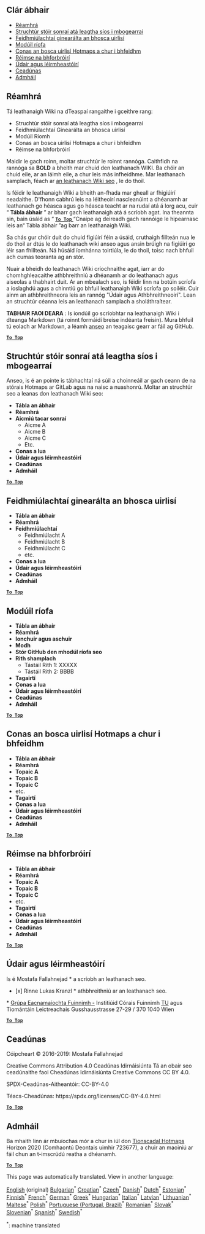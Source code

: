 <h2> Clár ábhair </h2><ul><li> <a href="#Introduction">Réamhrá</a> </li><li> <a href="#Hotmaps-data-set-repository-structure">Struchtúr stóir sonraí atá leagtha síos i mbogearraí</a> </li><li> <a href="#General-functionalities-of-the-toolbox">Feidhmiúlachtaí ginearálta an bhosca uirlisí</a> </li><li> <a href="#Calculation-modules">Modúil ríofa</a> </li><li> <a href="#How-to-apply-the-Hotmaps-toolbox">Conas an bosca uirlisí Hotmaps a chur i bhfeidhm</a> </li><li> <a href="#Developers-area">Réimse na bhforbróirí</a> </li><li> <a href="#authors-and-reviewers">Údair agus léirmheastóirí</a> </li><li> <a href="#license">Ceadúnas</a> </li><li> <a href="#acknowledgement">Admháil</a> </li></ul><h2> Réamhrá </h2><p> Tá leathanaigh Wiki na dTeaspaí rangaithe i gceithre rang: </p><ul><li> Struchtúr stóir sonraí atá leagtha síos i mbogearraí </li><li> Feidhmiúlachtaí Ginearálta an bhosca uirlisí </li><li> Modúil Ríomh </li><li> Conas an bosca uirlisí Hotmaps a chur i bhfeidhm </li><li> Réimse na bhforbróirí </li></ul><p> Maidir le gach roinn, moltar struchtúr le roinnt rannóga. Caithfidh na rannóga sa <strong>BOLD</strong> a bheith mar chuid den leathanach WIKI. Ba chóir an chuid eile, ar an láimh eile, a chur leis más infheidhme. Mar leathanach samplach, féach ar <a href="https://github.com/HotMaps/hotmaps_wiki/wiki/CM-District-heating-potential-user-defined-thresholds">an leathanach Wiki seo</a> , le do thoil. </p><p> Is féidir le leathanaigh Wiki a bheith an-fhada mar gheall ar fhigiúirí neadaithe. D&#39;fhonn cabhrú leis na léitheoirí nascleanúint a dhéanamh ar leathanach go héasca agus go héasca teacht ar na rudaí atá á lorg acu, cuir “ <strong>Tábla ábhair</strong> ” ar bharr gach leathanaigh atá á scríobh agat. Ina theannta sin, bain úsáid as “ <ins> <code><strong><a href="#table-of-contents">To Top</a></strong></code> </ins> “Cnaipe ag deireadh gach rannóige le hipearnasc leis an“ Tábla ábhair ”ag barr an leathanaigh Wiki. </p><p> Sa chás gur chóir duit do chuid figiúirí féin a úsáid, cruthaigh fillteán nua le do thoil ar dtús le do leathanach wiki anseo agus ansin brúigh na figiúirí go léir san fhillteán. Ná húsáid íomhánna toirtiúla, le do thoil, toisc nach bhfuil ach cumas teoranta ag an stór. </p><p> Nuair a bheidh do leathanach Wiki críochnaithe agat, iarr ar do chomhghleacaithe athbhreithniú a dhéanamh ar do leathanach agus aiseolas a thabhairt duit. Ar an mbealach seo, is féidir linn na botúin scríofa a íoslaghdú agus a chinntiú go bhfuil leathanaigh Wiki scríofa go soiléir. Cuir ainm an athbhreithneora leis an rannóg &quot;Údair agus Athbhreithneoirí&quot;. Lean an struchtúr céanna leis an leathanach samplach a sholáthraítear. </p><p> <strong>TABHAIR FAOI DEARA</strong> : Is iondúil go scríobhtar na leathanaigh Wiki i dteanga Markdown (tá roinnt formáidí breise indéanta freisin). Mura bhfuil tú eolach ar Markdown, a léamh <a href="https://guides.github.com/features/mastering-markdown/">anseo</a> an teagaisc gearr ar fáil ag GitHub. </p><p><ins> <code><strong><a href="#table-of-contents">To Top</a></strong></code> </ins> </p><h2> Struchtúr stóir sonraí atá leagtha síos i mbogearraí </h2><p> Anseo, is é an pointe is tábhachtaí ná súil a choinneáil ar gach ceann de na stórais Hotmaps ar GitLab agus na naisc a nuashonrú. Moltar an struchtúr seo a leanas don leathanach Wiki seo: </p><ul><li> <strong>Tábla an ábhair</strong> </li><li> <strong>Réamhrá</strong> </li><li> <strong>Aicmiú tacar sonraí</strong> <ul><li> Aicme A </li><li> Aicme B </li><li> Aicme C </li><li> Etc. </li></ul></li><li> <strong>Conas a lua</strong> </li><li> <strong>Údair agus léirmheastóirí</strong> </li><li> <strong>Ceadúnas</strong> </li><li> <strong>Admháil</strong> </li></ul><p><ins> <code><strong><a href="#table-of-contents">To Top</a></strong></code> </ins> </p><h2> Feidhmiúlachtaí ginearálta an bhosca uirlisí </h2><ul><li> <strong>Tábla an ábhair</strong> </li><li> <strong>Réamhrá</strong> </li><li> <strong>Feidhmiúlachtaí</strong> <ul><li> Feidhmiúlacht A </li><li> Feidhmiúlacht B </li><li> Feidhmiúlacht C </li><li> etc. </li></ul></li><li> <strong>Conas a lua</strong> </li><li> <strong>Údair agus léirmheastóirí</strong> </li><li> <strong>Ceadúnas</strong> </li><li> <strong>Admháil</strong> </li></ul><p><ins> <code><strong><a href="#table-of-contents">To Top</a></strong></code> </ins> </p><h2> Modúil ríofa </h2><ul><li> <strong>Tábla an ábhair</strong> </li><li> <strong>Réamhrá</strong> </li><li> <strong>Ionchuir agus aschuir</strong> </li><li> <strong>Modh</strong> </li><li> <strong>Stór GitHub den mhodúl ríofa seo</strong> </li><li> <strong>Rith shamplach</strong> <ul><li> Tástáil Rith 1: XXXXX </li><li> Tástáil Rith 2: BBBB </li></ul></li><li> <strong>Tagairtí</strong> </li><li> <strong>Conas a lua</strong> </li><li> <strong>Údair agus léirmheastóirí</strong> </li><li> <strong>Ceadúnas</strong> </li><li> <strong>Admháil</strong> </li></ul><p><ins> <code><strong><a href="#table-of-contents">To Top</a></strong></code> </ins> </p><h2> Conas an bosca uirlisí Hotmaps a chur i bhfeidhm </h2><ul><li> <strong>Tábla an ábhair</strong> </li><li> <strong>Réamhrá</strong> </li><li> <strong>Topaic A</strong> </li><li> <strong>Topaic B</strong> </li><li> <strong>Topaic C</strong> </li><li> etc. </li><li> <strong>Tagairtí</strong> </li><li> <strong>Conas a lua</strong> </li><li> <strong>Údair agus léirmheastóirí</strong> </li><li> <strong>Ceadúnas</strong> </li><li> <strong>Admháil</strong> </li></ul><p><ins> <code><strong><a href="#table-of-contents">To Top</a></strong></code> </ins> </p><h2> Réimse na bhforbróirí </h2><ul><li> <strong>Tábla an ábhair</strong> </li><li> <strong>Réamhrá</strong> </li><li> <strong>Topaic A</strong> </li><li> <strong>Topaic B</strong> </li><li> <strong>Topaic C</strong> </li><li> etc. </li><li> <strong>Tagairtí</strong> </li><li> <strong>Conas a lua</strong> </li><li> <strong>Údair agus léirmheastóirí</strong> </li><li> <strong>Ceadúnas</strong> </li><li> <strong>Admháil</strong> </li></ul><p><ins> <code><strong><a href="#table-of-contents">To Top</a></strong></code> </ins> </p><h2> Údair agus léirmheastóirí </h2><p> Is é Mostafa Fallahnejad * a scríobh an leathanach seo. </p><ul><li> [x] Rinne Lukas Kranzl * athbhreithniú ar an leathanach seo. </li></ul><p> * <a href="https://eeg.tuwien.ac.at/">Grúpa Eacnamaíochta Fuinnimh -</a> Institiúid Córais Fuinnimh <a href="https://eeg.tuwien.ac.at/">TU</a> agus Tiomántáin Leictreachais Gusshausstrasse 27-29 / 370 1040 Wien </p><p><ins> <code><strong><a href="#table-of-contents">To Top</a></strong></code> </ins> </p><h2> Ceadúnas </h2><p> Cóipcheart © 2016-2019: Mostafa Fallahnejad </p><p> Creative Commons Attribution 4.0 Ceadúnas Idirnáisiúnta Tá an obair seo ceadúnaithe faoi Cheadúnas Idirnáisiúnta Creative Commons CC BY 4.0. </p><p> SPDX-Ceadúnas-Aitheantóir: CC-BY-4.0 </p><p> Téacs-Cheadúnas: https://spdx.org/licenses/CC-BY-4.0.html </p><p><ins> <code><strong><a href="#table-of-contents">To Top</a></strong></code> </ins> </p><h2> Admháil </h2><p> Ba mhaith linn ár mbuíochas mór a chur in iúl don <a href="https://www.hotmaps-project.eu">Tionscadal Hotmaps</a> Horizon 2020 (Comhaontú Deontais uimhir 723677), a chuir an maoiniú ar fáil chun an t-imscrúdú reatha a dhéanamh. </p><p><ins> <code><strong><a href="#table-of-contents">To Top</a></strong></code> </ins> </p>

This page was automatically translated. View in another language:

[English](../en/Guidelines-for-writing-a-Hotmaps-Wiki-page.md) (original) [Bulgarian](../bg/Guidelines-for-writing-a-Hotmaps-Wiki-page.md)<sup>\*</sup> [Croatian](../hr/Guidelines-for-writing-a-Hotmaps-Wiki-page.md)<sup>\*</sup> [Czech](../cs/Guidelines-for-writing-a-Hotmaps-Wiki-page.md)<sup>\*</sup> [Danish](../da/Guidelines-for-writing-a-Hotmaps-Wiki-page.md)<sup>\*</sup> [Dutch](../nl/Guidelines-for-writing-a-Hotmaps-Wiki-page.md)<sup>\*</sup> [Estonian](../et/Guidelines-for-writing-a-Hotmaps-Wiki-page.md)<sup>\*</sup> [Finnish](../fi/Guidelines-for-writing-a-Hotmaps-Wiki-page.md)<sup>\*</sup> [French](../fr/Guidelines-for-writing-a-Hotmaps-Wiki-page.md)<sup>\*</sup> [German](../de/Guidelines-for-writing-a-Hotmaps-Wiki-page.md)<sup>\*</sup> [Greek](../el/Guidelines-for-writing-a-Hotmaps-Wiki-page.md)<sup>\*</sup> [Hungarian](../hu/Guidelines-for-writing-a-Hotmaps-Wiki-page.md)<sup>\*</sup>  [Italian](../it/Guidelines-for-writing-a-Hotmaps-Wiki-page.md)<sup>\*</sup> [Latvian](../lv/Guidelines-for-writing-a-Hotmaps-Wiki-page.md)<sup>\*</sup> [Lithuanian](../lt/Guidelines-for-writing-a-Hotmaps-Wiki-page.md)<sup>\*</sup> [Maltese](../mt/Guidelines-for-writing-a-Hotmaps-Wiki-page.md)<sup>\*</sup> [Polish](../pl/Guidelines-for-writing-a-Hotmaps-Wiki-page.md)<sup>\*</sup> [Portuguese (Portugal, Brazil)](../pt/Guidelines-for-writing-a-Hotmaps-Wiki-page.md)<sup>\*</sup> [Romanian](../ro/Guidelines-for-writing-a-Hotmaps-Wiki-page.md)<sup>\*</sup> [Slovak](../sk/Guidelines-for-writing-a-Hotmaps-Wiki-page.md)<sup>\*</sup> [Slovenian](../sl/Guidelines-for-writing-a-Hotmaps-Wiki-page.md)<sup>\*</sup> [Spanish](../es/Guidelines-for-writing-a-Hotmaps-Wiki-page.md)<sup>\*</sup> [Swedish](../sv/Guidelines-for-writing-a-Hotmaps-Wiki-page.md)<sup>\*</sup> 

<sup>\*</sup>: machine translated
